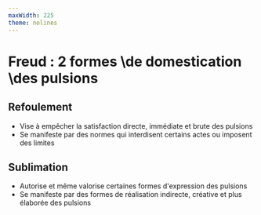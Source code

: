 ```yaml
---
maxWidth: 225
theme: nolines
---
```


# Freud : 2 formes \\de domestication \\des pulsions

## Refoulement
- Vise à empêcher la satisfaction directe, immédiate et brute des pulsions
- Se manifeste par des normes qui interdisent certains actes ou imposent des limites

## Sublimation

- Autorise et même valorise certaines formes d'expression des pulsions
- Se manifeste par des formes de réalisation indirecte, créative et plus élaborée des pulsions